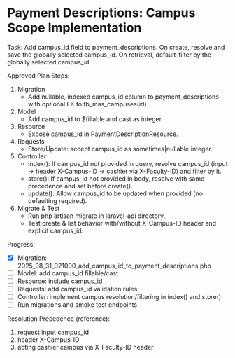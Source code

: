 # Payment Descriptions: Campus Scope Implementation

Task: Add campus_id field to payment_descriptions. On create, resolve and save the globally selected campus_id. On retrieval, default-filter by the globally selected campus_id.

Approved Plan Steps:
1. Migration
   - Add nullable, indexed campus_id column to payment_descriptions with optional FK to tb_mas_campuses(id).
2. Model
   - Add campus_id to $fillable and cast as integer.
3. Resource
   - Expose campus_id in PaymentDescriptionResource.
4. Requests
   - Store/Update: accept campus_id as sometimes|nullable|integer.
5. Controller
   - index(): If campus_id not provided in query, resolve campus_id (input -> header X-Campus-ID -> cashier via X-Faculty-ID) and filter by it.
   - store(): If campus_id not provided in body, resolve with same precedence and set before create().
   - update(): Allow campus_id to be updated when provided (no defaulting required).
6. Migrate & Test
   - Run php artisan migrate in laravel-api directory.
   - Test create & list behavior with/without X-Campus-ID header and explicit campus_id.

Progress:
- [x] Migration: 2025_08_31_021000_add_campus_id_to_payment_descriptions.php
- [ ] Model: add campus_id fillable/cast
- [ ] Resource: include campus_id
- [ ] Requests: add campus_id validation rules
- [ ] Controller: implement campus resolution/filtering in index() and store()
- [ ] Run migrations and smoke test endpoints

Resolution Precedence (reference):
1) request input campus_id
2) header X-Campus-ID
3) acting cashier campus via X-Faculty-ID header
